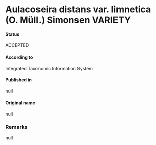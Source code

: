 Aulacoseira distans var. limnetica (O. Müll.) Simonsen VARIETY
=======

#### Status
ACCEPTED

#### According to
Integrated Taxonomic Information System

#### Published in
null

#### Original name
null

### Remarks
null